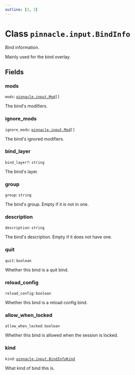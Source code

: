 ```yaml
---
outline: [2, 3]
---
```


# Class `pinnacle.input.BindInfo`


Bind information.

Mainly used for the bind overlay.

## Fields

### mods

`mods`: <code><a href="/lua-reference/0.1.0-beta.1/enums/pinnacle.input.Mod">pinnacle.input.Mod</a>[]</code>

The bind's modifiers.

### ignore_mods

`ignore_mods`: <code><a href="/lua-reference/0.1.0-beta.1/enums/pinnacle.input.Mod">pinnacle.input.Mod</a>[]</code>

The bind's ignored modifiers.

### bind_layer <Badge type="danger" text="nullable" />

`bind_layer?`: <code>string</code>

The bind's layer.

### group

`group`: <code>string</code>

The bind's group. Empty if it is not in one.

### description

`description`: <code>string</code>

The bind's description. Empty if it does not have one.

### quit

`quit`: <code>boolean</code>

Whether this bind is a quit bind.

### reload_config

`reload_config`: <code>boolean</code>

Whether this bind is a reload config bind.

### allow_when_locked

`allow_when_locked`: <code>boolean</code>

Whether this bind is allowed when the session is locked.

### kind

`kind`: <code><a href="/lua-reference/0.1.0-beta.1/classes/pinnacle.input.BindInfoKind">pinnacle.input.BindInfoKind</a></code>

What kind of bind this is.


